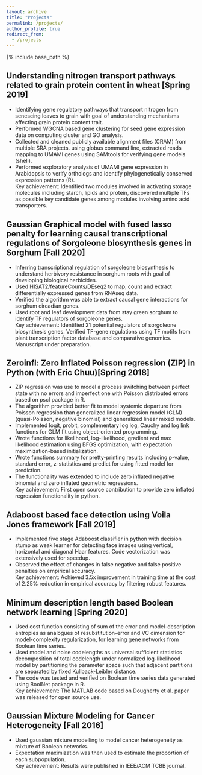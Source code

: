 ```yaml
---
layout: archive
title: "Projects"
permalink: /projects/
author_profile: true
redirect_from:
  - /projects
---
```


{% include base_path %}

## Understanding nitrogen transport pathways related to grain protein content in wheat [Spring 2019]  
* Identifying gene regulatory pathways that transport nitrogen from senescing leaves to grain with goal of understanding mechanisms affecting grain protein content trait.  
* Performed WGCNA based gene clustering for seed gene expression data on computing cluster and GO analysis.  
* Collected and cleaned publicly available alignment files (CRAM) from multiple SRA projects. using globus command line, extracted reads mapping to UMAMI genes using SAMtools for verifying gene models (shell).  
* Performed exploratory analysis of UMAMI gene expression in Arabidopsis to verify orthologs and identify phylogenetically conserved expression patterns (R).  
Key achievement: Identified two modules involved in activating storage molecules including starch, lipids and protein, discovered multiple TFs as possible key candidate genes among modules involving amino acid transporters.  

## Gaussian Graphical model with fused lasso penalty for learning causal transcriptional regulations of Sorgoleone biosynthesis genes in Sorghum [Fall 2020]  
* Inferring transcriptional regulation of sorgoleone biosynthesis to understand herbivory resistance in sorghum roots with goal of developing biological herbicides.  
* Used HISAT2/featureCounts/DEseq2 to map, count and extract differentially expressed genes from RNAseq data.  
* Verified the algorithm was able to extract causal gene interactions for sorghum circadian genes.  
* Used root and leaf development data from stay green sorghum to identify TF regulators of sorgoleone genes.  
Key achievement: Identified 21 potential regulators of sorgoleone biosynthesis genes. Verified TF-gene regulations using TF motifs from plant transcription factor database and comparative genomics. Manuscript under preparation.  

## Zeroinfl: Zero Inflated Poisson regression (ZIP) in Python (with Eric Chuu)[Spring 2018]  
* ZIP regression was use to model a process switching between perfect state with no errors and imperfect one with Poisson distributed errors based on pscl package in R.  
* The algorithm provided better fit to model systemic departure from Poisson regression than generalized linear regression model (GLM) (quasi-Poisson, negative binomial) and generalized linear mixed models.  
* Implemented logit, probit, complementary log log, Cauchy and log link functions for GLM fit using object-oriented programming.  
* Wrote functions for likelihood, log-likelihood, gradient and max likelihood estimation using BFGS optimization, with expectation maximization-based initialization.  
* Wrote functions summary for pretty-printing results including p-value, standard error, z-statistics and predict for using fitted model for prediction.  
* The functionality was extended to include zero inflated negative binomial and zero inflated geometric regressions.  
Key achievement: First open source contribution to provide zero inflated regression functionality in python.   

## Adaboost based face detection using Voila Jones framework [Fall 2019]
* Implemented five stage Adaboost classifier in python with decision stump as weak learner for detecting face images using vertical, horizontal and diagonal Haar features. Code vectorization was extensively used for speedup.  
* Observed the effect of changes in false negative and false positive penalties on empirical accuracy.  
Key achievement: Achieved 3.5x improvement in training time at the cost of 2.25% reduction in empirical accuracy by filtering robust features.  

## Minimum description length based Boolean network learning [Spring 2020]  
* Used cost function consisting of sum of the error and model-description entropies as analogues of resubstitution-error and VC dimension for model-complexity regularization, for learning gene networks from Boolean time series.  
* Used model and noise codelengths as universal sufficient statistics decomposition of total codelength under normalized log-likelihood model by partitioning the parameter space such that adjacent partitions are separated by fixed Kullback-Leibler distance.  
* The code was tested and verified on Boolean time series data generated using BoolNet package in R.  
Key achievement: The MATLAB code based on Dougherty et al. paper was released for open source use.  

## Gaussian Mixture Modeling for Cancer Heterogeneity [Fall 2016]  
* Used gaussian mixture modelling to model cancer heterogeneity as mixture of Boolean networks.  
* Expectation maximization was then used to estimate the proportion of each subpopulation.  
Key achievement: Results were published in IEEE/ACM TCBB journal.  
